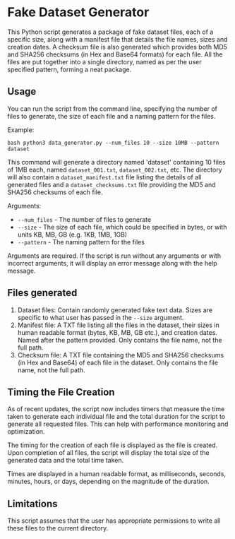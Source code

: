 # Fake Dataset Generator

This Python script generates a package of fake dataset files, each of a specific size, along with a manifest file that details the file names, sizes and creation dates. A checksum file is also generated which provides both MD5 and SHA256 checksums (in Hex and Base64 formats) for each file. All the files are put together into a single directory, named as per the user specified pattern, forming a neat package.

## Usage

You can run the script from the command line, specifying the number of files to generate, the size of each file and a naming pattern for the files. 

Example:

```bash python3 data_generator.py --num_files 10 --size 10MB --pattern dataset```

This command will generate a directory named 'dataset' containing 10 files of 1MB each, named `dataset_001.txt`, `dataset_002.txt`, etc. The directory will also contain a `dataset_manifest.txt` file listing the details of all generated files and a `dataset_checksums.txt` file providing the MD5 and SHA256 checksums of each file.

Arguments:
- `--num_files` - The number of files to generate
- `--size` - The size of each file, which could be specified in bytes, or with units KB, MB, GB (e.g. 1KB, 1MB, 1GB)
- `--pattern` - The naming pattern for the files

Arguments are required. If the script is run without any arguments or with incorrect arguments, it will display an error message along with the help message.

## Files generated
1. Dataset files: Contain randomly generated fake text data. Sizes are specific to what user has passed in the `--size` argument.
2. Manifest file: A TXT file listing all the files in the dataset, their sizes in human readable format (bytes, KB, MB, GB etc.), and creation dates. Named after the pattern provided. Only contains the file name, not the full path.
3. Checksum file: A TXT file containing the MD5 and SHA256 checksums (in Hex and Base64) of each file in the dataset. Only contains the file name, not the full path.

## Timing the File Creation

As of recent updates, the script now includes timers that measure the time taken to generate each individual file and the total duration for the script to generate all requested files. This can help with performance monitoring and optimization. 

The timing for the creation of each file is displayed as the file is created. Upon completion of all files, the script will display the total size of the generated data and the total time taken. 

Times are displayed in a human readable format, as milliseconds, seconds, minutes, hours, or days, depending on the magnitude of the duration. 

## Limitations

This script assumes that the user has appropriate permissions to write all these files to the current directory.